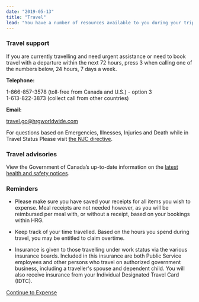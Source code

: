 ```yaml
---
date: "2019-05-13"
title: "Travel"
lead: "You have a number of resources available to you during your trip, especially in case of emergency. Remember to keep all of your receipts during your trip so that you can include them in your expense report upon return."
---
```

<article class="content-left col-xs-12 col-sm-12 col-md-12">

<div class="card px-4 pt-4 my-4 bg-light">
    <div class="row">
        <div class="col-sm-8">

### Travel support

If you are currently travelling and need urgent assistance or
need to book travel with a departure within the next 72 hours, press 3 when calling one of the numbers below, 24 hours, 7 days a week.



**Telephone:**

1-866-857-3578 (toll-free from Canada and U.S.) - option 3  
1-613-822-3873 (collect call from other countries)


**Email:** 

[travel.gc@hrgworldwide.com](mailto:travel.gc@hrgworldwide.com)
​

For questions based on Emergencies, Illnesses, Injuries and Death while in Travel Status Please visit [the NJC directive](https://www.njc-cnm.gc.ca/directive/d10/v238/s646/en).
        </div>
        <div class="col-sm-4">
        </div>
    </div>
</div>

<div class="card px-4 pt-4 my-4 bg-light">
    <div class="row">
        <div class="col-sm-8">

### Travel advisories
View the Government of Canada’s up-to-date information on the [latest health and safety notices](https://travel.gc.ca/travelling/health-safety/travel-health-notices/221).
        </div>
        <div class="col-sm-4">
        </div>
    </div>
</div>


<div class="card px-4 pt-4 my-4 bg-light">
    <div class="row">
        <div class="col-sm-8">

### Reminders
- Please make sure you have saved your receipts for all items you wish to expense. Meal receipts are not needed however, as you will be reimbursed per meal with, or without a receipt, based on your bookings within HRG.

- Keep track of your time travelled. Based on the hours you spend during travel, you may be entitled to claim overtime.
​
- Insurance is given to those travelling under work status via the various insurance boards. Included in this insurance are both Public Service employees and other persons who travel on authorized government business, including a traveller's spouse and dependent child. You will also receive insurance from your Individual Designated Travel Card (IDTC).
        </div>
        <div class="col-sm-4">
        </div>
    </div>
</div>


<p class="text-center">
    <a href="/en/expense" class="btn btn-outline-primary my-4 px-4">Continue to Expense</a>
</p>

</article>